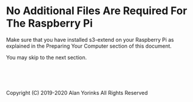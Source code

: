 # No Additional Files Are Required For The Raspberry Pi

Make sure that you have installed s3-extend on your Raspberry Pi
as explained in the Preparing Your Computer section of this document.

You may skip to the next section.
 
 
 <br> <br> <br>


Copyright (C) 2019-2020 Alan Yorinks All Rights Reserved
